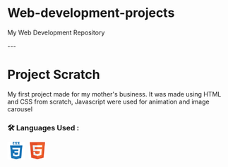 # Web-development-projects
<p>My Web Development Repository</p>
---
<h1>Project Scratch</h1>
My first project made for my mother's business. It was made using HTML and CSS from scratch, Javascript were used for animation and image carousel

### :hammer_and_wrench: Languages Used :
<div>
  <img src="https://github.com/devicons/devicon/blob/master/icons/css3/css3-plain-wordmark.svg"  title="CSS3" alt="CSS" width="40" height="40"/>&nbsp;
  <img src="https://github.com/devicons/devicon/blob/master/icons/html5/html5-original.svg" title="HTML5" alt="HTML" width="40" height="40"/>&nbsp;
</div>

